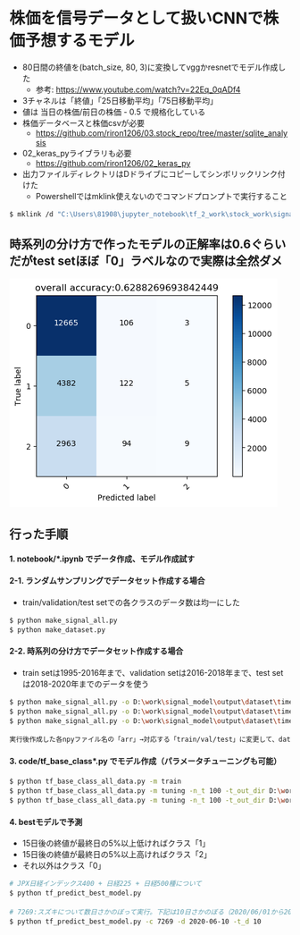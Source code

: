 # 株価を信号データとして扱いCNNで株価予想するモデル
- 80日間の終値を(batch_size, 80, 3)に変換してvggかresnetでモデル作成した
	- 参考: https://www.youtube.com/watch?v=22Eq_0qADf4
- 3チャネルは「終値」「25日移動平均」「75日移動平均」
- 値は 当日の株価/前日の株価 - 0.5 で規格化している
- 株価データベースと株価csvが必要
	- https://github.com/riron1206/03.stock_repo/tree/master/sqlite_analysis
- 02_keras_pyライブラリも必要
	- https://github.com/riron1206/02_keras_py
- 出力ファイルディレクトリはDドライブにコピーしてシンボリックリンク付けた
	- Powershellではmklink使えないのでコマンドプロンプトで実行すること
```bash
$ mklink /d "C:\Users\81908\jupyter_notebook\tf_2_work\stock_work\signal_model\output" "D:\work\signal_model\output"
```

## 時系列の分け方で作ったモデルの正解率は0.6ぐらいだがtest setほぼ「0」ラベルなので実際は全然ダメ
![CM_without_normalize_optuna_best_trial_accuracy.png](https://github.com/riron1206/signal_model/blob/master/CM_without_normalize_best_trial_accuracy.png)

## 行った手順
#### 1. notebook/*.ipynb でデータ作成、モデル作成試す
#### 2-1. ランダムサンプリングでデータセット作成する場合
- train/validation/test setでの各クラスのデータ数は均一にした
```bash
$ python make_signal_all.py
$ python make_dataset.py
```
#### 2-2. 時系列の分け方でデータセット作成する場合
- train setは1995-2016年まで、validation setは2016-2018年まで、test setは2018-2020年までのデータを使う
```bash
$ python make_signal_all.py -o D:\work\signal_model\output\dataset\time_series\orig\train -start_d 1995-01-01 -stop_d 2016-06-10 -is_uni
$ python make_signal_all.py -o D:\work\signal_model\output\dataset\time_series\orig\validation -start_d 2016-06-11 -stop_d 2018-06-10
$ python make_signal_all.py -o D:\work\signal_model\output\dataset\time_series\orig\test -start_d 2018-06-11 -stop_d 2020-06-10

実行後作成した各npyファイル名の「arr」→対応する「train/val/test」に変更して、dataset\time_series の直下に置きなおす
```
#### 3. code/tf_base_class*.py でモデル作成（パラメータチューニングも可能）
```bash
$ python tf_base_class_all_data.py -m train
$ python tf_base_class_all_data.py -m tuning -n_t 100 -t_out_dir D:\work\signal_model\output\model\tf_base_class_all_py\optuna  # ランダムサンプリングでパラメータチューニング
$ python tf_base_class_all_data.py -m tuning -n_t 100 -t_out_dir D:\work\signal_model\output\model\tf_base_class_all_py_time_series\optuna  # 時系列の分け方でパラメータチューニング
```
#### 4. bestモデルで予測
- 15日後の終値が最終日の5%以上低ければクラス「1」
- 15日後の終値が最終日の5%以上高ければクラス「2」
- それ以外はクラス「0」
```bash
# JPX日経インデックス400 + 日経225 + 日経500種について
$ python tf_predict_best_model.py

# 7269:スズキについて数日さかのぼって実行。下記は10日さかのぼる（2020/06/01から2020/06/10を最終日として10日間毎日予測）
$ python tf_predict_best_model.py -c 7269 -d 2020-06-10 -t_d 10
```
